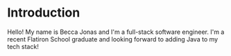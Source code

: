 # Introduction

Hello! My name is Becca Jonas and I'm a full-stack software engineer. I'm a recent Flatiron School graduate and looking forward to adding Java to my tech stack! 
